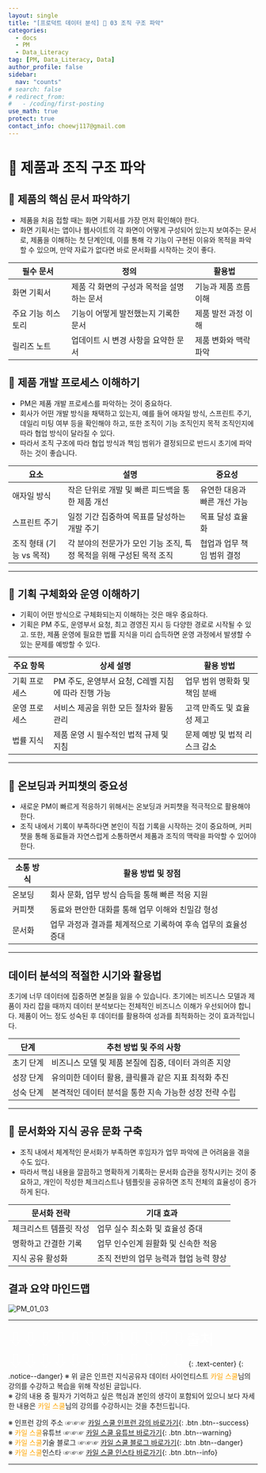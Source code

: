 ```yaml
---
layout: single
title: "[프로덕트 데이터 분석] 🔐 03 조직 구조 파악"
categories:
  - docs
  - PM
  - Data_Literacy
tag: [PM, Data_Literacy, Data]
author_profile: false
sidebar:
  nav: "counts"
# search: false
# redirect_from:
#   - /coding/first-posting
use_math: true
protect: true
contact_info: choewj117@gmail.com
---
```


# 👑 제품과 조직 구조 파악

## 🍓 제품의 핵심 문서 파악하기

- 제품을 처음 접할 때는 화면 기획서를 가장 먼저 확인해야 한다.
- 화면 기획서는 앱이나 웹사이트의 각 화면이 어떻게 구성되어 있는지 보여주는 문서로, 제품을 이해하는 첫 단계인데, 이를 통해 각 기능이 구현된 이유와 목적을 파악할 수 있으며, 만약 자료가 없다면 바로 문서화를 시작하는 것이 좋다.

| 필수 문서          | 정의                                       | 활용법                |
| ------------------ | ------------------------------------------ | --------------------- |
| 화면 기획서        | 제품 각 화면의 구성과 목적을 설명하는 문서 | 기능과 제품 흐름 이해 |
| 주요 기능 히스토리 | 기능이 어떻게 발전했는지 기록한 문서       | 제품 발전 과정 이해   |
| 릴리즈 노트        | 업데이트 시 변경 사항을 요약한 문서        | 제품 변화와 맥락 파악 |

## 🍓 제품 개발 프로세스 이해하기

- PM은 제품 개발 프로세스를 파악하는 것이 중요하다.
- 회사가 어떤 개발 방식을 채택하고 있는지, 예를 들어 애자일 방식, 스프린트 주기, 데일리 미팅 여부 등을 확인해야 하고, 또한 조직이 기능 조직인지 목적 조직인지에 따라 협업 방식이 달라질 수 있다.
- 따라서 조직 구조에 따라 협업 방식과 책임 범위가 결정되므로 반드시 초기에 파악하는 것이 좋습니다.

| 요소                     | 설명                                                                 | 중요성                       |
| ------------------------ | -------------------------------------------------------------------- | ---------------------------- |
| 애자일 방식              | 작은 단위로 개발 및 빠른 피드백을 통한 제품 개선                     | 유연한 대응과 빠른 개선 가능 |
| 스프린트 주기            | 일정 기간 집중하여 목표를 달성하는 개발 주기                         | 목표 달성 효율화             |
| 조직 형태 (기능 vs 목적) | 각 분야의 전문가가 모인 기능 조직, 특정 목적을 위해 구성된 목적 조직 | 협업과 업무 책임 범위 결정   |

---

## 🍓 기획 구체화와 운영 이해하기

- 기획이 어떤 방식으로 구체화되는지 이해하는 것은 매우 중요하다.
- 기획은 PM 주도, 운영부서 요청, 최고 경영진 지시 등 다양한 경로로 시작될 수 있고. 또한, 제품 운영에 필요한 법률 지식을 미리 습득하면 운영 과정에서 발생할 수 있는 문제를 예방할 수 있다.

| 주요 항목     | 상세 설명                                           | 활용 방법                     |
| ------------- | --------------------------------------------------- | ----------------------------- |
| 기획 프로세스 | PM 주도, 운영부서 요청, C레벨 지침에 따라 진행 가능 | 업무 범위 명확화 및 책임 분배 |
| 운영 프로세스 | 서비스 제공을 위한 모든 절차와 활동 관리            | 고객 만족도 및 효율성 제고    |
| 법률 지식     | 제품 운영 시 필수적인 법적 규제 및 지침             | 문제 예방 및 법적 리스크 감소 |

---

## 🍓 온보딩과 커피챗의 중요성

- 새로운 PM이 빠르게 적응하기 위해서는 온보딩과 커피챗을 적극적으로 활용해야 한다.
- 조직 내에서 기록이 부족하다면 본인이 직접 기록을 시작하는 것이 중요하며, 커피챗을 통해 동료들과 자연스럽게 소통하면서 제품과 조직의 맥락을 파악할 수 있어야 한다.

| 소통 방식 | 활용 방법 및 장점                                              |
| --------- | -------------------------------------------------------------- |
| 온보딩    | 회사 문화, 업무 방식 습득을 통해 빠른 적응 지원                |
| 커피챗    | 동료와 편안한 대화를 통해 업무 이해와 친밀감 형성              |
| 문서화    | 업무 과정과 결과를 체계적으로 기록하여 후속 업무의 효율성 증대 |

---

## 데이터 분석의 적절한 시기와 활용법

초기에 너무 데이터에 집중하면 본질을 잃을 수 있습니다. 초기에는 비즈니스 모델과 제품이 자리 잡을 때까지 데이터 분석보다는 전체적인 비즈니스 이해가 우선되어야 합니다. 제품이 어느 정도 성숙된 후 데이터를 활용하여 성과를 최적화하는 것이 효과적입니다.

| 단계      | 추천 방법 및 주의 사항                                 |
| --------- | ------------------------------------------------------ |
| 초기 단계 | 비즈니스 모델 및 제품 본질에 집중, 데이터 과의존 지양  |
| 성장 단계 | 유의미한 데이터 활용, 클릭률과 같은 지표 최적화 추진   |
| 성숙 단계 | 본격적인 데이터 분석을 통한 지속 가능한 성장 전략 수립 |

---

## 🍓 문서화와 지식 공유 문화 구축

- 조직 내에서 체계적인 문서화가 부족하면 후임자가 업무 파악에 큰 어려움을 겪을 수도 있다.
- 따라서 핵심 내용을 깔끔하고 명확하게 기록하는 문서화 습관을 정착시키는 것이 중요하고, 개인이 작성한 체크리스트나 템플릿을 공유하면 조직 전체의 효율성이 증가하게 된다.

| 문서화 전략            | 기대 효과                              |
| ---------------------- | -------------------------------------- |
| 체크리스트 템플릿 작성 | 업무 실수 최소화 및 효율성 증대        |
| 명확하고 간결한 기록   | 업무 인수인계 원활화 및 신속한 적응    |
| 지식 공유 활성화       | 조직 전반의 업무 능력과 협업 능력 향상 |

## 결과 요약 마인드맵

![PM_01_03]({{site.url}}/images/2025-03-25-PM/01_03.png)

---

<a style="font-size:30px; color: white;">⇩⇩⇩⇩⇩⇩⇩⇩⇩⇩⇩⇩출처⇩⇩⇩⇩⇩⇩⇩⇩⇩⇩⇩⇩</a>
{: .text-center}
{: .notice--danger}
※ 위 글은 인프런 지식공유자 데이터 사이언티스트 <a style="color: orange;">카일 스쿨</a>님의 강의를 수강하고 복습을 위해 작성된 글입니다.<br>
※ 강의 내용 중 필자가 기억하고 싶은 핵심과 본인의 생각이 포함되어 있으니 보다 자세한 내용은 <a style="color: orange;">카일 스쿨</a>님의 강의를 수강하시는 것을 추천드립니다. <br>

※ 인프런 강의 주소 ☞☞☞ [카일 스쿨 인프런 강의 바로가기](https://www.inflearn.com/course/pm-%EB%8D%B0%EC%9D%B4%ED%84%B0-%EB%A6%AC%ED%84%B0%EB%9F%AC%EC%8B%9C){: .btn .btn--success}<br>
※ <a style="color: orange;">카일 스쿨</a>유튜브 ☞☞☞ [카일 스쿨 유튜브 바로가기](https://www.youtube.com/c/kyleschool){: .btn .btn--warning}<br>
※ <a style="color: orange;">카일 스쿨</a>기술 블로그 ☞☞☞ [카일 스쿨 블로그 바로가기](https://zzsza.github.io/){: .btn .btn--danger}<br>
※ <a style="color: orange;">카일 스쿨</a>인스타 ☞☞☞ [카일 스쿨 인스타 바로가기](https://www.instagram.com/data.scientist/){: .btn .btn--info}

---
